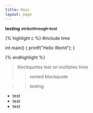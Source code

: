 ```yaml
---
title: Keys
layout: page
---
```


**testing**
~~strikethrough test~~

{% highlight c %}
#include time

int main() {
    printf("Hello World");
}

{% endhighlight %}


> blockquotes test
> on multiples lines
> > nested blockquote

>> testing


- test 
- test
- test
